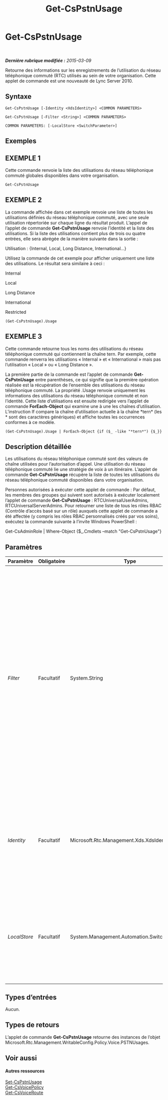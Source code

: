 ﻿---
title: Get-CsPstnUsage
TOCTitle: Get-CsPstnUsage
ms:assetid: 9dc82b88-303b-4678-8298-0dbc769f6781
ms:mtpsurl: https://technet.microsoft.com/fr-fr/library/Gg412734(v=OCS.15)
ms:contentKeyID: 49298368
ms.date: 05/20/2016
mtps_version: v=OCS.15
ms.translationtype: HT
---

# Get-CsPstnUsage

 

_**Dernière rubrique modifiée :** 2015-03-09_

Retourne des informations sur les enregistrements de l’utilisation du réseau téléphonique commuté (RTC) utilisés au sein de votre organisation. Cette applet de commande est une nouveauté de Lync Server 2010.

## Syntaxe

    Get-CsPstnUsage [-Identity <XdsIdentity>] <COMMON PARAMETERS>

    Get-CsPstnUsage [-Filter <String>] <COMMON PARAMETERS>

    COMMON PARAMETERS: [-LocalStore <SwitchParameter>]

## Exemples

## EXEMPLE 1

Cette commande renvoie la liste des utilisations du réseau téléphonique commuté globales disponibles dans votre organisation.

    Get-CsPstnUsage

## EXEMPLE 2

La commande affichée dans cet exemple renvoie une liste de toutes les utilisations définies du réseau téléphonique commuté, avec une seule utilisation répertoriée sur chaque ligne du résultat produit. L’appel de l’applet de commande **Get-CsPstnUsage** renvoie l’identité et la liste des utilisations. Si la liste des utilisations contient plus de trois ou quatre entrées, elle sera abrégée de la manière suivante dans la sortie :

Utilisation : {Internal, Local, Long Distance, International...}

Utilisez la commande de cet exemple pour afficher uniquement une liste des utilisations. Le résultat sera similaire à ceci :

Internal

Local

Long Distance

International

Restricted

    (Get-CsPstnUsage).Usage

## EXEMPLE 3

Cette commande retourne tous les noms des utilisations du réseau téléphonique commuté qui contiennent la chaîne tern. Par exemple, cette commande renverra les utilisations « Internal » et « International » mais pas l’utilisation « Local » ou « Long Distance ».

La première partie de la commande est l’applet de commande **Get-CsPstnUsage** entre parenthèses, ce qui signifie que la première opération réalisée est la récupération de l’ensemble des utilisations du réseau téléphonique commuté. La propriété .Usage renvoie uniquement les informations des utilisations du réseau téléphonique commuté et non l’identité. Cette liste d’utilisations est ensuite redirigée vers l’applet de commande **ForEach-Object** qui examine une à une les chaînes d’utilisation. L’instruction If compare la chaîne d’utilisation actuelle à la chaîne \*tern\* (les \* sont des caractères génériques) et affiche toutes les occurrences conformes à ce modèle.

    (Get-CsPstnUsage).Usage | ForEach-Object {if ($_ -like "*tern*") {$_}}

## Description détaillée

Les utilisations du réseau téléphonique commuté sont des valeurs de chaîne utilisées pour l’autorisation d’appel. Une utilisation du réseau téléphonique commuté lie une stratégie de voix à un itinéraire. L’applet de commande **Get-CsPstnUsage** récupère la liste de toutes les utilisations du réseau téléphonique commuté disponibles dans votre organisation.

Personnes autorisées à exécuter cette applet de commande : Par défaut, les membres des groupes qui suivent sont autorisés à exécuter localement l’applet de commande **Get-CsPstnUsage** : RTCUniversalUserAdmins, RTCUniversalServerAdmins. Pour retourner une liste de tous les rôles RBAC (Contrôle d’accès basé sur un rôle) auxquels cette applet de commande a été affectée (y compris les rôles RBAC personnalisés créés par vos soins), exécutez la commande suivante à l’invite Windows PowerShell :

Get-CsAdminRole | Where-Object {$\_.Cmdlets –match "Get-CsPstnUsage"}

## Paramètres


<table>
<colgroup>
<col style="width: 25%" />
<col style="width: 25%" />
<col style="width: 25%" />
<col style="width: 25%" />
</colgroup>
<thead>
<tr class="header">
<th>Paramètre</th>
<th>Obligatoire</th>
<th>Type</th>
<th>Description</th>
</tr>
</thead>
<tbody>
<tr class="odd">
<td><p><em>Filter</em></p></td>
<td><p>Facultatif</p></td>
<td><p>System.String</p></td>
<td><p>Le paramètre Filter vous permet uniquement d’extraire les utilisations du réseau téléphonique commuté dont l’identité correspond à une chaîne à caractère générique donnée. Néanmoins, la seule identité disponible pour les utilisations du réseau téléphonique commuté est Global. Ce paramètre n’a donc aucune utilité pour cette applet de commande.</p></td>
</tr>
<tr class="even">
<td><p><em>Identity</em></p></td>
<td><p>Facultatif</p></td>
<td><p>Microsoft.Rtc.Management.Xds.XdsIdentity</p></td>
<td><p>Niveau auquel ces paramètres sont appliqués. La seule identité applicable aux utilisations du réseau téléphonique commuté est Global.</p></td>
</tr>
<tr class="odd">
<td><p><em>LocalStore</em></p></td>
<td><p>Facultatif</p></td>
<td><p>System.Management.Automation.SwitchParameter</p></td>
<td><p>Récupère les informations d’utilisation du réseau téléphonique commuté à partir du magasin de données local au lieu du magasin central de gestion.</p></td>
</tr>
</tbody>
</table>


## Types d’entrées

Aucun.

## Types de retours

L’applet de commande **Get-CsPstnUsage** retourne des instances de l’objet Microsoft.Rtc.Management.WritableConfig.Policy.Voice.PSTNUsages.

## Voir aussi

#### Autres ressources

[Set-CsPstnUsage](set-cspstnusage.md)  
[Get-CsVoicePolicy](get-csvoicepolicy.md)  
[Get-CsVoiceRoute](get-csvoiceroute.md)

